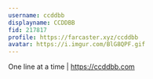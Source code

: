 ```yaml
---
username: ccddbb
displayname: CCDDBB
fid: 217817
profile: https://farcaster.xyz/ccddbb
avatar: https://i.imgur.com/BlG8QPF.gif
---
```


One line at a time | https://ccddbb.com
